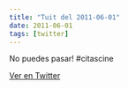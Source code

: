 ```yaml
---
title: "Tuit del 2011-06-01"
date: 2011-06-01
tags: [twitter]
---
```


No puedes pasar! #citascine



[Ver en Twitter](https://twitter.com/i/web/status/75973128441954306)
